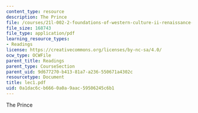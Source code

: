 ```yaml
---
content_type: resource
description: The Prince
file: /courses/21l-002-2-foundations-of-western-culture-ii-renaissance-to-modernity-spring-2003/0a1dac6cb6660a0a9aac59506245c6b1_lec1.pdf
file_size: 168743
file_type: application/pdf
learning_resource_types:
- Readings
license: https://creativecommons.org/licenses/by-nc-sa/4.0/
ocw_type: OCWFile
parent_title: Readings
parent_type: CourseSection
parent_uid: 9d677270-b413-81a7-a236-550671a4302c
resourcetype: Document
title: lec1.pdf
uid: 0a1dac6c-b666-0a0a-9aac-59506245c6b1
---
```

The Prince